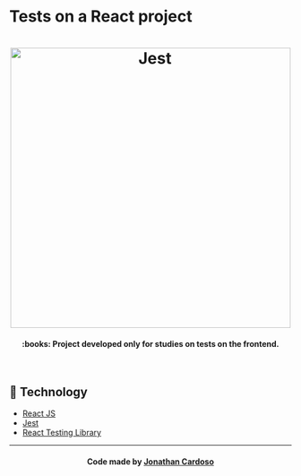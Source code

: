 # Tests on a React project

<h1 align="center">
  <img alt="Jest" title="#jest" src="https://jestjs.io/img/opengraph.png" width="500px" />
</h1>

<h4 align="center">
  :books: Project developed only for studies on tests on the frontend.
</h4>
<br>

## :rocket: Technology

- [React JS](https://reactjs.org)
- [Jest](https://jestjs.io/)
- [React Testing Library](https://testing-library.com/docs/react-testing-library/intro)

---

<h4 align="center">
  Code made by <a href="https://www.linkedin.com/in/jonathanccardoso/" target="_blank">Jonathan Cardoso</a>
</h4>
